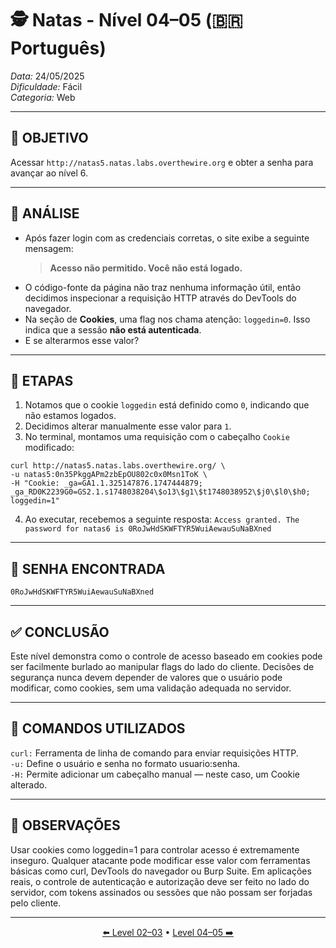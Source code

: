# 🕵️ Natas - Nível 04–05 (🇧🇷 Português)  
*Data:* 24/05/2025  
*Dificuldade:* Fácil  
*Categoria:* Web

---

## 🎯 OBJETIVO

Acessar `http://natas5.natas.labs.overthewire.org` e obter a senha para avançar ao nível 6.

---

## 🔎 ANÁLISE

- Após fazer login com as credenciais corretas, o site exibe a seguinte mensagem:
  > **Acesso não permitido. Você não está logado.**
- O código-fonte da página não traz nenhuma informação útil, então decidimos inspecionar a requisição HTTP através do DevTools do navegador.
- Na seção de **Cookies**, uma flag nos chama atenção: `loggedin=0`. Isso indica que a sessão **não está autenticada**.
- E se alterarmos esse valor?

---

## 🧱 ETAPAS

1. Notamos que o cookie `loggedin` está definido como `0`, indicando que não estamos logados.
2. Decidimos alterar manualmente esse valor para `1`.
3. No terminal, montamos uma requisição com o cabeçalho `Cookie` modificado:
```
curl http://natas5.natas.labs.overthewire.org/ \  
-u natas5:0n35PkggAPm2zbEpOU802c0x0Msn1ToK \  
-H "Cookie: _ga=GA1.1.325147876.1747444879; _ga_RD0K2239G0=GS2.1.s1748038204\$o13\$g1\$t1748038952\$j0\$l0\$h0;
loggedin=1"  
```
4. Ao executar, recebemos a seguinte resposta: `Access granted. The password for natas6 is 0RoJwHdSKWFTYR5WuiAewauSuNaBXned`

---

## 🔑 SENHA ENCONTRADA

```
0RoJwHdSKWFTYR5WuiAewauSuNaBXned
```

---

## ✅ CONCLUSÃO

Este nível demonstra como o controle de acesso baseado em cookies pode ser facilmente burlado ao manipular flags do lado do cliente.
Decisões de segurança nunca devem depender de valores que o usuário pode modificar, como cookies, sem uma validação adequada no servidor.

---

## 🧪 COMANDOS UTILIZADOS


`curl:` Ferramenta de linha de comando para enviar requisições HTTP.  
`-u:` Define o usuário e senha no formato usuario:senha.  
`-H:` Permite adicionar um cabeçalho manual — neste caso, um Cookie alterado.  

---

## 🧠 OBSERVAÇÕES

Usar cookies como loggedin=1 para controlar acesso é extremamente inseguro. Qualquer atacante pode modificar esse valor com ferramentas básicas como curl, DevTools do navegador ou Burp Suite.
Em aplicações reais, o controle de autenticação e autorização deve ser feito no lado do servidor, com tokens assinados ou sessões que não possam ser forjadas pelo cliente.

---


<p align="center">
  <a href="../Natas03-04/Readme-BR.md">⬅️ Level 02–03</a> • 
  <a href="../Natas05-06/Readme-BR.md">Level 04–05 ➡️</a>
</p>
